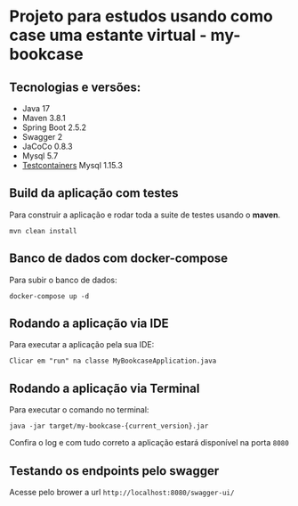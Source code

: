 
# Projeto para estudos usando como case uma estante virtual - my-bookcase

## Tecnologias e versões:

- Java 17
- Maven 3.8.1
- Spring Boot 2.5.2
- Swagger 2
- JaCoCo 0.8.3
- Mysql 5.7
- [Testcontainers](https://testcontainers.org) Mysql 1.15.3


## Build da aplicação com testes
Para construir a aplicação e rodar toda a suite de testes usando o __maven__.

`mvn clean install`

## Banco de dados com docker-compose
Para subir o banco de dados:

`docker-compose up -d`

## Rodando a aplicação via IDE
Para executar a aplicação pela sua IDE:

`Clicar em "run" na classe MyBookcaseApplication.java`

## Rodando a aplicação via Terminal
Para executar o comando no terminal:

`java -jar target/my-bookcase-{current_version}.jar`

Confira o log e com tudo correto a aplicação estará disponível na porta `8080`

## Testando os endpoints pelo swagger

Acesse pelo brower a url `http://localhost:8080/swagger-ui/`


